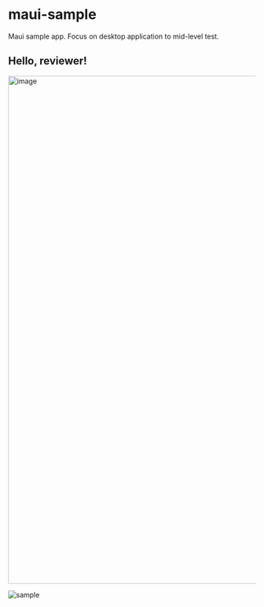 # maui-sample
Maui sample app. Focus on desktop application to mid-level test.

## Hello, reviewer!

<img width="1920" height="1032" alt="image" src="https://github.com/user-attachments/assets/22338609-7777-4804-a6d8-addb63e4f79b" />

![sample](https://github.com/user-attachments/assets/b9ae8129-b973-4e63-95b0-edd4794538b1)

